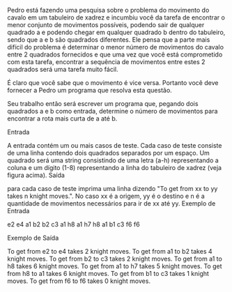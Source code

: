 

Pedro está fazendo uma pesquisa sobre o problema do movimento do cavalo em um tabuleiro de xadrez e incumbiu você da tarefa de encontrar o menor conjunto de movimentos possíveis, podendo sair de qualquer quadrado a e podendo chegar em qualquer quadrado b dentro do tabuleiro, sendo que a e b são quadrados diferentes. Ele pensa que a parte mais difícil do problema é determinar o menor número de movimentos do cavalo entre 2 quadrados fornecidos e que uma vez que você está comprometido com esta tarefa, encontrar a sequência de movimentos entre estes 2 quadrados será uma tarefa muito fácil.

É claro que você sabe que o movimento é vice versa. Portanto você deve fornecer a Pedro um programa que resolva esta questão.

Seu trabalho então será escrever um programa que, pegando dois quadrados a e b como entrada, determine o número de movimentos para encontrar a rota mais curta de a até b.

Entrada

A entrada contém um ou mais casos de teste. Cada caso de teste consiste de uma linha contendo dois quadrados separados por um espaço. Um quadrado será uma string consistindo de uma letra (a-h) representando a coluna e um dígito (1-8) representando a linha do tabuleiro de xadrez (veja figura acima).
Saída

para cada caso de teste imprima uma linha dizendo "To get from xx to yy takes n knight moves.". No caso xx é a origem, yy é o destino e n é a quantidade de movimentos necessários para ir de xx  até yy.
Exemplo de Entrada 	

e2 e4
a1 b2
b2 c3
a1 h8
a1 h7
h8 a1
b1 c3
f6 f6
	
Exemplo de Saída

To get from e2 to e4 takes 2 knight moves.
To get from a1 to b2 takes 4 knight moves.
To get from b2 to c3 takes 2 knight moves.
To get from a1 to h8 takes 6 knight moves.
To get from a1 to h7 takes 5 knight moves.
To get from h8 to a1 takes 6 knight moves.
To get from b1 to c3 takes 1 knight moves.
To get from f6 to f6 takes 0 knight moves. 